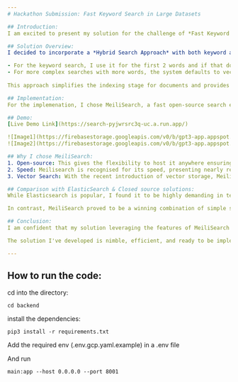 ```yaml
---
# Hackathon Submission: Fast Keyword Search in Large Datasets

## Introduction:
I am excited to present my solution for the challenge of *Fast Keyword Search in Large Datasets*. My goal was to design a fast, robust, and ready-for-production system to quickly retrieve information from the vast amount of transcript data stored on Amazon S3. The solution utilises the open-source tool MeiliSearch to perform both the keyword and vector based searches.

## Solution Overview:
I decided to incorporate a *Hybrid Search Approach* with both keyword and vector search methods:

- For the keyword search, I use it for the first 2 words and if that doesn't yield satisfactory results, the vector search is used as a fallback.
- For more complex searches with more words, the system defaults to vector search.
  
This approach simplifies the indexing stage for documents and provides the users with real-time instant search results.

## Implementation:
For the implemenation, I chose MeiliSearch, a fast open-source search engine famed for its clean, streamlined and powerful full-text search capabilities with a notably low memory footprint. Its recent upgrade to support vector storage aligns perfectly with my hybrid search approach.

## Demo:
[Live Demo Link](https://search-pyjwrsrc3q-uc.a.run.app/)

![Image1](https://firebasestorage.googleapis.com/v0/b/gpt3-app.appspot.com/o/Screenshot%202023-11-19%20at%2010.02.07.png?alt=media&token=2414aa32-c89b-4293-b4a3-ef8800ac4454)
![Image2](https://firebasestorage.googleapis.com/v0/b/gpt3-app.appspot.com/o/Screenshot%202023-11-19%20at%2010.03.24.png?alt=media&token=bd7132f3-a59c-48b0-9a5f-5b8ddbc12589)

## Why I chose MeiliSearch:
1. Open-source: This gives the flexibility to host it anywhere ensuring adaptability to varied needs and changing requirements.
2. Speed: Meilisearch is recognised for its speed, presenting nearly real-time returns on search results.
3. Vector Search: With the recent introduction of vector storage, MeiliSearch perfectly fits my hybrid search idea.

## Comparison with ElasticSearch & Closed source solutions:
While Elasticsearch is popular, I found it to be highly demanding in terms of resources and it lacks native support for vector search. Closed source solutions offer less flexibility and control.

In contrast, MeiliSearch proved to be a winning combination of simple setup, minimal resource usage, quick data processing and open-source flexibility. With the newly-added capability of vector search, it is my preferred solution for this challenge.

## Conclusion:
I am confident that my solution leveraging the features of MeiliSearch meets all the requirements for this challenge and beyond. This system is designed to be efficient, very fast and ready for production deployment, providing room for future changes and updates.

The solution I've developed is nimble, efficient, and ready to be implemented. I am excited for what it could possibly bring to the table as a significant upgrade to the way transcript data is searched.

---
```


## How to run the code:
cd into the directory:
```
cd backend
```
install the dependencies:
```
pip3 install -r requirements.txt
```
Add the required env (.env.gcp.yaml.example) in a .env file

And run 
```
main:app --host 0.0.0.0 --port 8001
```



